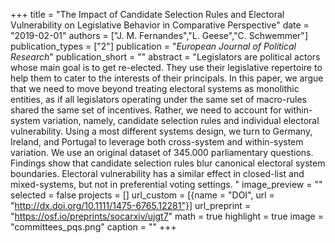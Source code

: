 +++
title = "The Impact of Candidate Selection Rules and Electoral Vulnerability on Legislative Behavior in Comparative Perspective"
date = "2019-02-01"
authors = ["J. M. Fernandes","L. Geese","C. Schwemmer"]
publication_types = ["2"]
publication = "_European Journal of Political Research_"
publication_short = ""
abstract = "Legislators are political actors whose main goal is to get re-elected. They use their legislative repertoire to help them to cater to the interests of their principals. In this paper, we argue that we need to move beyond treating electoral systems as monolithic entities, as if all legislators operating under the same set of macro-rules shared the same set of incentives. Rather, we need to account for within-system variation, namely, candidate selection rules and individual electoral vulnerability. Using a most different systems design, we turn to Germany, Ireland, and Portugal to leverage both cross-system and within-system variation. We use an original dataset of 345.000 parliamentary questions. Findings show that candidate selection rules blur canonical electoral system boundaries. Electoral vulnerability has a similar effect in closed-list and mixed-systems, but not in preferential voting settings. "
image_preview = ""
selected = false
projects = []
url_custom = [{name = "DOI", url = "http://dx.doi.org/10.1111/1475-6765.12281"}]
url_preprint = "https://osf.io/preprints/socarxiv/ujgt7"
math = true
highlight = true
image = "committees_pqs.png"
caption = ""
+++

